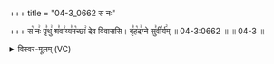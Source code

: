 +++
title = "04-3_0662 स नः"

+++
स꣡ नः꣢ पृ꣣थु꣢ श्र꣣वा꣢य्य꣣म꣡च्छा꣢ देव विवाससि। बृ꣣ह꣡द꣢ग्ने सु꣣वी꣡र्य꣢म् ॥ 04-3:0662 ॥ ॥ 04-3 ॥

<details><summary>विस्वर-मूलम् (VC)</summary>

स नः पृथु श्रवाय्यमच्छा देव विवाससि । बृहदग्ने सुवीर्यम् ॥६६२॥
</details>